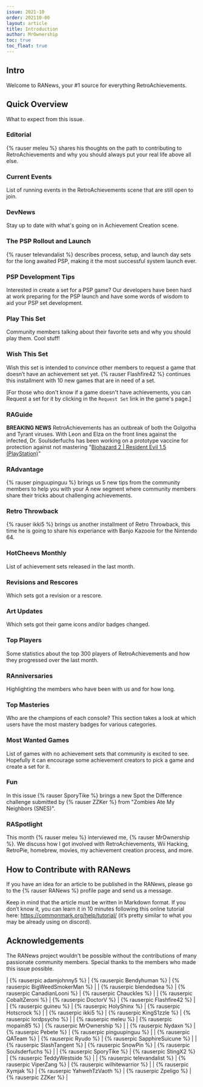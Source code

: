 ```yaml
---
issue: 2021-10
order: 202110-00
layout: article
title: Introduction
author: MrOwnership
toc: true
toc_float: true
---
```


## Intro

Welcome to RANews, your #1 source for everything RetroAchievements. 


## Quick Overview

What to expect from this issue.


### Editorial

{% rauser meleu %} shares his thoughts on the path to contributing to RetroAchievements and why you should always put your real life above all else.


### Current Events

List of running events in the RetroAchievements scene that are still open to join.


### DevNews

Stay up to date with what's going on in Achievement Creation scene.


### The PSP Rollout and Launch

{% rauser televandalist %} describes process, setup, and launch day sets for the long awaited PSP, making it the most successful system launch ever.


### PSP Development Tips

Interested in create a set for a PSP game? Our developers have been hard at work preparing for the PSP launch and have some words of wisdom to aid your PSP set development.


### Play This Set

Community members talking about their favorite sets and why you should play them. Cool stuff!


### Wish This Set

Wish this set is intended to convince other members to request a game that doesn’t have an achievement set yet. {% rauser Flashfire42 %} continues this installment with 10 new games that are in need of a set.

[For those who don't know if a game doesn't have achievements, you can Request a set for it by clicking in the `Request Set` link in the game's page.]


### RAGuide

**BREAKING NEWS** RetroAchievements has an outbreak of both the Golgotha and Tyrant viruses. With Leon and Elza on the front lines against the infected, Dr. Soulsderfuchs has been working on a prototype vaccine for protection against not mastering "[Biohazard 2 \| Resident Evil 1.5 (PlayStation)](https://retroachievements.org/game/17454)"


### RAdvantage

{% rauser pinguupinguu %} brings us 5 new tips from the community members to help you with your 
A new segment where community members share their tricks about challenging achievements.


### Retro Throwback

{% rauser ikki5 %} brings us another installment of Retro Throwback, this time he is going to share his experiance with Banjo Kazooie for the Nintendo 64.

### HotCheevs Monthly

List of achievement sets released in the last month.


### Revisions and Rescores

Which sets got a revision or a rescore.


### Art Updates

Which sets got their game icons and/or badges changed.


### Top Players

Some statistics about the top 300 players of RetroAchievements and how they progressed over the last month.


### RAnniversaries

Highlighting the members who have been with us and for how long.


### Top Masteries

Who are the champions of each console? This section takes a look at which users have the most mastery badges for various categories.


### Most Wanted Games

List of games with no achievement sets that community is excited to see. Hopefully it can encourage some achievement creators to pick a game and create a set for it.


### Fun

In this issue {% rauser SporyTike %} brings a new Spot the Difference challenge submitted by {% rauser ZZKer %} from "Zombies Ate My Neighbors (SNES)".


### RASpotlight

This month {% rauser meleu %} interviewed me, {% rauser MrOwnership %}. We discuss how I got involved with RetroAchievements, Wii Hacking, RetroPie, homebrew, movies, my achievement creation process, and more.


## How to Contribute with RANews

If you have an idea for an article to be published in the RANews, please go to the {% rauser RANews %} profile page and send us a message.

Keep in mind that the article must be written in Markdown format. If you don’t know it, you can learn it in 10 minutes following this online tutorial here: <https://commonmark.org/help/tutorial/> (it’s pretty similar to what you may be already using on discord).


## Acknowledgements

The RANews project wouldn't be possible without the contributions of many passionate community members. Special thanks to the members who made this issue possible.

| {% rauserpic adamjohnny5 %}   | {% rauserpic Bendyhuman %}    | {% rauserpic BigWeedSmokerMan %} |
| {% rauserpic blendedsea %}    | {% rauserpic CanadianLooni %} | {% rauserpic Chauckles %}        |
| {% rauserpic CobaltZeroni %}  | {% rauserpic DoctorV %}       | {% rauserpic Flashfire42 %}      |
| {% rauserpic guineu %}        | {% rauserpic HolyShinx %}     | {% rauserpic Hotscrock %}        |
| {% rauserpic ikki5 %}         | {% rauserpic KingS1zzle %}    | {% rauserpic lordpsycho %}       |
| {% rauserpic meleu %}         | {% rauserpic mopain85 %}      | {% rauserpic MrOwnership %}      |
| {% rauserpic Nydaxn %}        | {% rauserpic Pebete %}        | {% rauserpic pinguupinguu %}     |
| {% rauserpic QATeam %}        | {% rauserpic Ryudo %}         | {% rauserpic SapphireSuicune %}  |
| {% rauserpic SlashTangent %}  | {% rauserpic SnowPin %}       | {% rauserpic Soulsderfuchs %}    |
| {% rauserpic SporyTike %}     | {% rauserpic StingX2 %}       | {% rauserpic TeddyWestside %}    |
| {% rauserpic televandalist %} | {% rauserpic ViperZang %}     | {% rauserpic wilhitewarrior %}   |
| {% rauserpic Xymjak %}        | {% rauserpic YahwehTzVaoth %} | {% rauserpic Zpeligo %}          |
 {% rauserpic ZZKer %}          |
